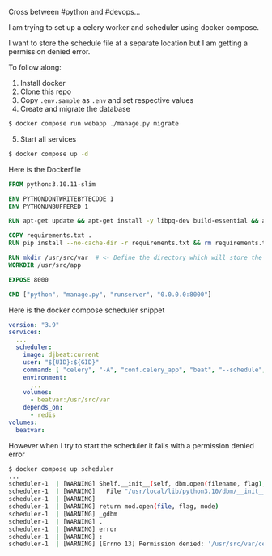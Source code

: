 Cross between #python and #devops...

I am trying to set up a celery worker and scheduler using docker compose.

I want to store the schedule file at a separate location but I am getting a permission denied error.

To follow along:
1. Install docker
2. Clone this repo
3. Copy `.env.sample` as `.env` and set respective values
4. Create and migrate the database
```sh
$ docker compose run webapp ./manage.py migrate
```
5. Start all services
```sh
$ docker compose up -d
```

Here is the Dockerfile

```Dockerfile
FROM python:3.10.11-slim

ENV PYTHONDONTWRITEBYTECODE 1
ENV PYTHONUNBUFFERED 1

RUN apt-get update && apt-get install -y libpq-dev build-essential && apt-get clean

COPY requirements.txt .
RUN pip install --no-cache-dir -r requirements.txt && rm requirements.txt

RUN mkdir /usr/src/var  # <- Define the directory which will store the schedule file
WORKDIR /usr/src/app

EXPOSE 8000

CMD ["python", "manage.py", "runserver", "0.0.0.0:8000"]
```

Here is the docker compose scheduler snippet

```yml
version: "3.9"
services:
  ...
  scheduler:
    image: djbeat:current
    user: "${UID}:${GID}"
    command: [ "celery", "-A", "conf.celery_app", "beat", "--schedule", "/usr/src/var/celerybeat-schedule" ]
    environment:
      ...
    volumes:
      - beatvar:/usr/src/var
    depends_on:
      - redis
volumes:
  beatvar:
```

However when I try to start the scheduler it fails with a permission denied error

```sh
$ docker compose up scheduler
...
scheduler-1  | [WARNING] Shelf.__init__(self, dbm.open(filename, flag), protocol, writeback)
scheduler-1  | [WARNING]   File "/usr/local/lib/python3.10/dbm/__init__.py", line 95, in open
scheduler-1  | [WARNING]
scheduler-1  | [WARNING] return mod.open(file, flag, mode)
scheduler-1  | [WARNING] _gdbm
scheduler-1  | [WARNING] .
scheduler-1  | [WARNING] error
scheduler-1  | [WARNING] :
scheduler-1  | [WARNING] [Errno 13] Permission denied: '/usr/src/var/celerybeat-schedule'
```
